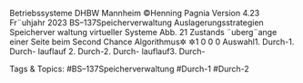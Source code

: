 Betriebssysteme DHBW Mannheim ©Henning Pagnia Version 4.23 Fr¨uhjahr 2023 BS–137Speicherverwaltung Auslagerungsstrategien Speicherver waltung virtueller Systeme
Abb. 21 Zustands ¨uberg¨ange einer Seite beim Second Chance Algorithmus✲ ✲1 0 0 0 Auswahl1. Durch-1. Durch-
lauflauf
2. Durch-2. Durch-
lauflauf3. Durch-

   Tags & Topics:
   #BS–137Speicherverwaltung
   #Durch-1
   #Durch-2